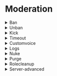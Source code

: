 # Moderation



<details>

<summary>Ban</summary>

Used to ban a user from the current server

* **user**: The user to ban -> <mark style="color:red;">Required</mark>
* **reason**: Reason for the ban -> <mark style="color:green;">Optional</mark>

</details>

<details>

<summary>Unban</summary>

Used to unban a user from the current server

* **user**: The user to unban -> <mark style="color:red;">Required</mark>
* **reason**: Reason for the unban -> <mark style="color:green;">Optional</mark>

</details>

<details>

<summary>Kick</summary>

Used to kick a user from the current server

* **user**: The user to kick -> <mark style="color:red;">Required</mark>
* **reason**: Reason for the kick -> <mark style="color:green;">Optional</mark>

</details>

<details>

<summary>Timeout</summary>

Used to timeout a user from the current server

* **user**: The user to time out-> <mark style="color:red;">Required</mark>
* **duration**: Duration of time out (in minutes) -> <mark style="color:red;">Required</mark>
* **reason**: Reason for the timeout-> <mark style="color:green;">Optional</mark>

</details>

<details>

<summary>Customvoice</summary>



</details>

<details>

<summary>Logs</summary>



</details>

<details>

<summary>Nuke</summary>



</details>

<details>

<summary>Purge</summary>



</details>

<details>

<summary>Rolecleanup</summary>



</details>

<details>

<summary>Server-advanced</summary>



</details>
